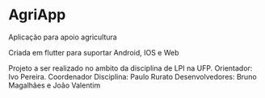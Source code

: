 # AgriApp

Aplicação para apoio agricultura

Criada em flutter para suportar Android, IOS e Web

Projeto a ser realizado no ambito da disciplina de LPI na UFP.
Orientador: Ivo Pereira.
Coordenador Disciplina: Paulo Rurato
Desenvolvedores: Bruno Magalhães e João Valentim
